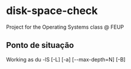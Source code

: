 # disk-space-check
Project for the Operating Systems class @ FEUP

## Ponto de situação
Working as du  -lS  [-L]  [-a]  [--max-depth=N] [-B]
